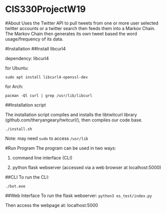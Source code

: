 # CIS330ProjectW19


#About 
Uses the Twitter API to pull tweets from one or more user selected twitter accounts or a twitter search then feeds them into a Markov Chain. The Markov Chain then generates its own tweet based the word usage/frequency of its data.

#Installation
##Install libcurl4 

dependency: libcurl4

for Ubuntu:

`sudo apt install libcurl4-openssl-dev`

for Arch:

`pacman -Ql curl | grep /usr/lib/libcurl`

##Installation script

The installation script compiles and installs the libtwitcurl library (github.com/theryangeary/twitcurl/), then compiles our code base.

`./install.sh`

Note: may need `sudo` to access `/usr/lib`

#Run Program
The program can be used in two ways:


1. command line interface (CLI)


2. python flask webserver (accessed via a web browser at localhost:5000)

##CLI
To run the CLI:

`./bot.exe`

##Web Interface
To run the flask webserver:
`python3 os_test/index.py`

Then access the webpage at:
localhost:5000